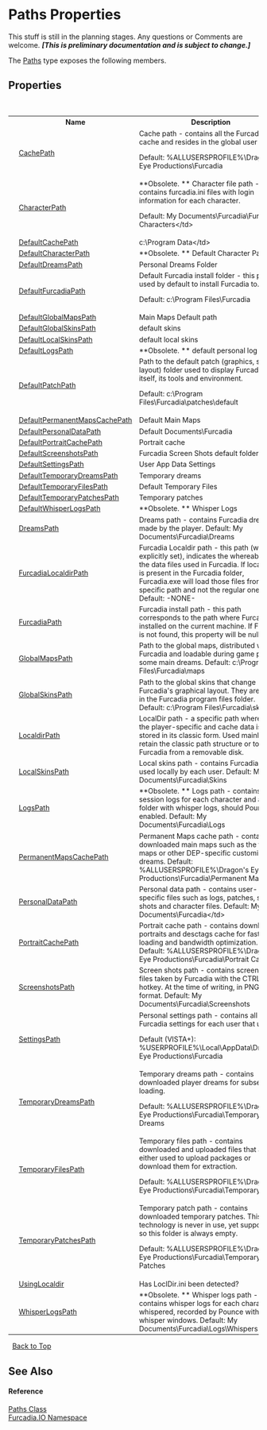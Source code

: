 # Paths Properties
This stuff is still in the planning stages. Any questions or Comments are welcome. _**\[This is preliminary documentation and is subject to change.\]**_

The <a href="T_Furcadia_IO_Paths">Paths</a> type exposes the following members.


## Properties
&nbsp;<table><tr><th></th><th>Name</th><th>Description</th></tr><tr><td>![Public property](media/pubproperty.gif "Public property")</td><td><a href="P_Furcadia_IO_Paths_CachePath">CachePath</a></td><td>
Cache path - contains all the Furcadia cache and resides in the global user space. 

 Default: %ALLUSERSPROFILE%\Dragon's Eye Productions\Furcadia</td></tr><tr><td>![Public property](media/pubproperty.gif "Public property")</td><td><a href="P_Furcadia_IO_Paths_CharacterPath">CharacterPath</a></td><td> **Obsolete. **
Character file path - contains furcadia.ini files with login information for each character. 

 Default: My Documents\Furcadia\Furcadia Characters\</td></tr><tr><td>![Public property](media/pubproperty.gif "Public property")</td><td><a href="P_Furcadia_IO_Paths_DefaultCachePath">DefaultCachePath</a></td><td>
c:\Program Data\</td></tr><tr><td>![Public property](media/pubproperty.gif "Public property")</td><td><a href="P_Furcadia_IO_Paths_DefaultCharacterPath">DefaultCharacterPath</a></td><td> **Obsolete. **
Default Character Path</td></tr><tr><td>![Public property](media/pubproperty.gif "Public property")</td><td><a href="P_Furcadia_IO_Paths_DefaultDreamsPath">DefaultDreamsPath</a></td><td>
Personal Dreams Folder</td></tr><tr><td>![Public property](media/pubproperty.gif "Public property")</td><td><a href="P_Furcadia_IO_Paths_DefaultFurcadiaPath">DefaultFurcadiaPath</a></td><td>
Default Furcadia install folder - this path is used by default to install Furcadia to. 

 Default: c:\Program Files\Furcadia</td></tr><tr><td>![Public property](media/pubproperty.gif "Public property")</td><td><a href="P_Furcadia_IO_Paths_DefaultGlobalMapsPath">DefaultGlobalMapsPath</a></td><td>
Main Maps Default path</td></tr><tr><td>![Public property](media/pubproperty.gif "Public property")</td><td><a href="P_Furcadia_IO_Paths_DefaultGlobalSkinsPath">DefaultGlobalSkinsPath</a></td><td>
default skins</td></tr><tr><td>![Public property](media/pubproperty.gif "Public property")</td><td><a href="P_Furcadia_IO_Paths_DefaultLocalSkinsPath">DefaultLocalSkinsPath</a></td><td>
default local skins</td></tr><tr><td>![Public property](media/pubproperty.gif "Public property")</td><td><a href="P_Furcadia_IO_Paths_DefaultLogsPath">DefaultLogsPath</a></td><td> **Obsolete. **
default personal log folder</td></tr><tr><td>![Public property](media/pubproperty.gif "Public property")</td><td><a href="P_Furcadia_IO_Paths_DefaultPatchPath">DefaultPatchPath</a></td><td>
Path to the default patch (graphics, sounds, layout) folder used to display Furcadia itself, its tools and environment. 

 Default: c:\Program Files\Furcadia\patches\default</td></tr><tr><td>![Public property](media/pubproperty.gif "Public property")</td><td><a href="P_Furcadia_IO_Paths_DefaultPermanentMapsCachePath">DefaultPermanentMapsCachePath</a></td><td>
Default Main Maps</td></tr><tr><td>![Public property](media/pubproperty.gif "Public property")</td><td><a href="P_Furcadia_IO_Paths_DefaultPersonalDataPath">DefaultPersonalDataPath</a></td><td>
Default Documents\Furcadia</td></tr><tr><td>![Public property](media/pubproperty.gif "Public property")</td><td><a href="P_Furcadia_IO_Paths_DefaultPortraitCachePath">DefaultPortraitCachePath</a></td><td>
Portrait cache</td></tr><tr><td>![Public property](media/pubproperty.gif "Public property")</td><td><a href="P_Furcadia_IO_Paths_DefaultScreenshotsPath">DefaultScreenshotsPath</a></td><td>
Furcadia Screen Shots default folder</td></tr><tr><td>![Public property](media/pubproperty.gif "Public property")</td><td><a href="P_Furcadia_IO_Paths_DefaultSettingsPath">DefaultSettingsPath</a></td><td>
User App Data Settings</td></tr><tr><td>![Public property](media/pubproperty.gif "Public property")</td><td><a href="P_Furcadia_IO_Paths_DefaultTemporaryDreamsPath">DefaultTemporaryDreamsPath</a></td><td>
Temporary dreams</td></tr><tr><td>![Public property](media/pubproperty.gif "Public property")</td><td><a href="P_Furcadia_IO_Paths_DefaultTemporaryFilesPath">DefaultTemporaryFilesPath</a></td><td>
Default Temporary Files</td></tr><tr><td>![Public property](media/pubproperty.gif "Public property")</td><td><a href="P_Furcadia_IO_Paths_DefaultTemporaryPatchesPath">DefaultTemporaryPatchesPath</a></td><td>
Temporary patches</td></tr><tr><td>![Public property](media/pubproperty.gif "Public property")</td><td><a href="P_Furcadia_IO_Paths_DefaultWhisperLogsPath">DefaultWhisperLogsPath</a></td><td> **Obsolete. **
Whisper Logs</td></tr><tr><td>![Public property](media/pubproperty.gif "Public property")</td><td><a href="P_Furcadia_IO_Paths_DreamsPath">DreamsPath</a></td><td>
Dreams path - contains Furcadia dreams made by the player. Default: My Documents\Furcadia\Dreams</td></tr><tr><td>![Public property](media/pubproperty.gif "Public property")</td><td><a href="P_Furcadia_IO_Paths_FurcadiaLocaldirPath">FurcadiaLocaldirPath</a></td><td>
Furcadia Localdir path - this path (when explicitly set), indicates the whereabouts of the data files used in Furcadia. If localdir.ini is present in the Furcadia folder, Furcadia.exe will load those files from the specific path and not the regular ones. Default: -NONE-</td></tr><tr><td>![Public property](media/pubproperty.gif "Public property")</td><td><a href="P_Furcadia_IO_Paths_FurcadiaPath">FurcadiaPath</a></td><td>
Furcadia install path - this path corresponds to the path where Furcadia is installed on the current machine. If Furcadia is not found, this property will be null.</td></tr><tr><td>![Public property](media/pubproperty.gif "Public property")</td><td><a href="P_Furcadia_IO_Paths_GlobalMapsPath">GlobalMapsPath</a></td><td>
Path to the global maps, distributed with Furcadia and loadable during game play in some main dreams. 
Default: c:\Program Files\Furcadia\maps</td></tr><tr><td>![Public property](media/pubproperty.gif "Public property")</td><td><a href="P_Furcadia_IO_Paths_GlobalSkinsPath">GlobalSkinsPath</a></td><td>
Path to the global skins that change Furcadia's graphical layout. They are stored in the Furcadia program files folder. 
Default: c:\Program Files\Furcadia\skins</td></tr><tr><td>![Public property](media/pubproperty.gif "Public property")</td><td><a href="P_Furcadia_IO_Paths_LocaldirPath">LocaldirPath</a></td><td>
LocalDir path - a specific path where all the player-specific and cache data is stored in its classic form. Used mainly to retain the classic path structure or to run Furcadia from a removable disk.</td></tr><tr><td>![Public property](media/pubproperty.gif "Public property")</td><td><a href="P_Furcadia_IO_Paths_LocalSkinsPath">LocalSkinsPath</a></td><td>
Local skins path - contains Furcadia skins used locally by each user. 
Default: My Documents\Furcadia\Skins</td></tr><tr><td>![Public property](media/pubproperty.gif "Public property")</td><td><a href="P_Furcadia_IO_Paths_LogsPath">LogsPath</a></td><td> **Obsolete. **
Logs path - contains session logs for each character and a sub-folder with whisper logs, should Pounce be enabled. 
Default: My Documents\Furcadia\Logs</td></tr><tr><td>![Public property](media/pubproperty.gif "Public property")</td><td><a href="P_Furcadia_IO_Paths_PermanentMapsCachePath">PermanentMapsCachePath</a></td><td>
Permanent Maps cache path - contains downloaded main maps such as the festival maps or other DEP-specific customized dreams. 
Default: %ALLUSERSPROFILE%\Dragon's Eye Productions\Furcadia\Permanent Maps</td></tr><tr><td>![Public property](media/pubproperty.gif "Public property")</td><td><a href="P_Furcadia_IO_Paths_PersonalDataPath">PersonalDataPath</a></td><td>
Personal data path - contains user-specific files such as logs, patches, screen shots and character files. 
Default: My Documents\Furcadia\</td></tr><tr><td>![Public property](media/pubproperty.gif "Public property")</td><td><a href="P_Furcadia_IO_Paths_PortraitCachePath">PortraitCachePath</a></td><td>
Portrait cache path - contains downloaded portraits and desctags cache for faster loading and bandwidth optimization. 
Default: %ALLUSERSPROFILE%\Dragon's Eye Productions\Furcadia\Portrait Cache</td></tr><tr><td>![Public property](media/pubproperty.gif "Public property")</td><td><a href="P_Furcadia_IO_Paths_ScreenshotsPath">ScreenshotsPath</a></td><td>
Screen shots path - contains screen shot files taken by Furcadia with the CTRL+F1 hotkey. At the time of writing, in PNG format. 
Default: My Documents\Furcadia\Screenshots</td></tr><tr><td>![Public property](media/pubproperty.gif "Public property")</td><td><a href="P_Furcadia_IO_Paths_SettingsPath">SettingsPath</a></td><td>
Personal settings path - contains all the Furcadia settings for each user that uses it. 

 Default (VISTA+): %USERPROFILE%\Local\AppData\Dragon's Eye Productions\Furcadia</td></tr><tr><td>![Public property](media/pubproperty.gif "Public property")</td><td><a href="P_Furcadia_IO_Paths_TemporaryDreamsPath">TemporaryDreamsPath</a></td><td>
Temporary dreams path - contains downloaded player dreams for subsequent loading. 

 Default: %ALLUSERSPROFILE%\Dragon's Eye Productions\Furcadia\Temporary Dreams</td></tr><tr><td>![Public property](media/pubproperty.gif "Public property")</td><td><a href="P_Furcadia_IO_Paths_TemporaryFilesPath">TemporaryFilesPath</a></td><td>
Temporary files path - contains downloaded and uploaded files that are either used to upload packages or download them for extraction. 

 Default: %ALLUSERSPROFILE%\Dragon's Eye Productions\Furcadia\Temporary Files</td></tr><tr><td>![Public property](media/pubproperty.gif "Public property")</td><td><a href="P_Furcadia_IO_Paths_TemporaryPatchesPath">TemporaryPatchesPath</a></td><td>
Temporary patch path - contains downloaded temporary patches. This technology is never in use, yet supported, so this folder is always empty. 

 Default: %ALLUSERSPROFILE%\Dragon's Eye Productions\Furcadia\Temporary Patches</td></tr><tr><td>![Public property](media/pubproperty.gif "Public property")</td><td><a href="P_Furcadia_IO_Paths_UsingLocaldir">UsingLocaldir</a></td><td>
Has LoclDir.ini been detected?</td></tr><tr><td>![Public property](media/pubproperty.gif "Public property")</td><td><a href="P_Furcadia_IO_Paths_WhisperLogsPath">WhisperLogsPath</a></td><td> **Obsolete. **
Whisper logs path - contains whisper logs for each character whispered, recorded by Pounce with the whisper windows. Default: My Documents\Furcadia\Logs\Whispers</td></tr></table>&nbsp;
<a href="#paths-properties">Back to Top</a>

## See Also


#### Reference
<a href="T_Furcadia_IO_Paths">Paths Class</a><br /><a href="N_Furcadia_IO">Furcadia.IO Namespace</a><br />